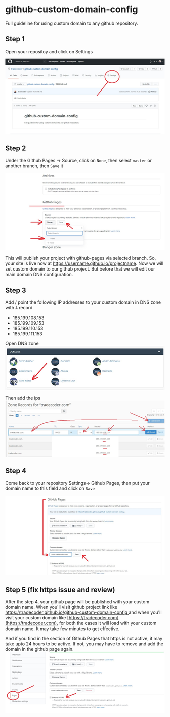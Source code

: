 # github-custom-domain-config
Full guideline for using custom domain to any github repository. 

## Step 1
Open your repositoy and click on Settings

![Repo](/images/open-repo.jpg)


## Step 2

Under the Github Pages -> Source, click on `None`, then select `master` or another branch, then `Save` it

![Select Page Branch](/images/select-page-branch.jpg)

This will publish your project with github-pages via selected branch. So, your site is live now at https://username.github.io/projectname. Now we will set custom domain to our github project. But before that we will edit our main domain DNS configuration. 

## Step 3

Add / point the following IP addresses to your custom domain in DNS zone with `A` record

* 185.199.108.153
* 185.199.109.153
* 185.199.110.153
* 185.199.111.153

Open DNS zone 
![dns-zone](/images/dns-zone.jpg)

Then add the ips
![add-github-ips](/images/add-github-ips.jpg)



## Step 4 

Come back to your repository Settings-> Github Pages, then put your domain name to this field and click on `Save`

![Put your domain name](/images/put-domain-name.jpg)


## Step 5 (fix https issue and review)

After the step 4, your github page will be published with your custom domain name. When you'll visit github project link like [https://tradecoder.github.io/github-custom-domain-config ](https://tradecoder.github.io/github-custom-domain-config) and when you'll visit your custom domain like [https://tradecoder.com](https://tradecoder.com), for both the cases it will load with your custom domain name. It may take few minutes to get effective. 

And if you find in the section of Github Pages that https is not active, it may take upto 24 hours to be active. If not, you may have to remove and add the domain in the github page again. 
![force-https](/images/force-https.jpg)

